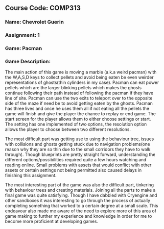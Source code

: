 
## Course Code: COMP313

### Name: Chevrolet Guerin
### Assignment: 1
### Game: Pacman

### Game Description:


The main action of this game is moving a marble (a.k.a weird pacman) with the W,A,S,D keys to collect pellets and avoid being eaten be even weirder representations of ghosts(thin cylinders in my case). Pacman can eat power pellets which are the larger blinking pellets which makes the ghosts continue following their path instead of following the pacman if they have line of site. Pacman can use the two exits to teleport over to the opposite side of the maze if need be to avoid getting eaten by the ghosts. Pacman has three lives and once he uses them all if not eating all the pellets the game will finish and give the player the chance to replay or end game.
The start screen for the player allows them to either choose settings or start. The setting has one implemented of two options, the resolution option allows the player to choose between two different resolutions.

The most difficult part was getting use to using the behaviour tree, issues with collisions and ghosts getting stuck due to navigation problems(one reason why they are so thin due to the small corridors they have to walk through). Though blueprints are pretty straight forward, understanding the different options/possibilities required quite a few hours watching and reading online. Small problems with assets that would conflict with other assets or certain settings not being permitted also caused delays in finishing this assignment. 

The most interesting part of the game was also the difficult part, tinkering with behaviour trees and creating materials. Joining all the parts to make a final game was quite satisfying. Though I have dabbled with Cryengine and other sandboxes it was interesting to go through the process of actually completing something that worked to a certain degree at a small scale. This endeavour also made me aware of the need to explore more of this area of game making to further my experience and knowledge in order for me to become more proficient at developing games.
